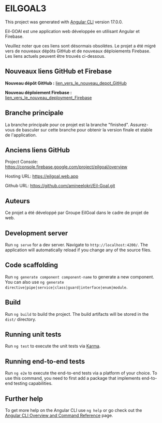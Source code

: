 # EILGOAL3

This project was generated with [Angular CLI](https://github.com/angular/angular-cli) version 17.0.0.

Eil-GOAl est une application web développée en utilisant Angular et Firebase.

Veuillez noter que ces liens sont désormais obsolètes. Le projet a été migré vers de nouveaux dépôts GitHub et de nouveaux déploiements Firebase. Les liens actuels peuvent être trouvés ci-dessous.

## Nouveaux liens GitHub et Firebase

**Nouveau dépôt GitHub :** [lien_vers_le_nouveau_depot_GitHub](https://github.com/mohamedbougra/eilgoal-new)

**Nouveau déploiement Firebase :** [lien_vers_le_nouveau_deployment_Firebase](https://eil-goal-new.web.app/)

## Branche principale

La branche principale pour ce projet est la branche "finished". Assurez-vous de basculer sur cette branche pour obtenir la version finale et stable de l'application.

## Anciens liens GitHub ##
Project Console: https://console.firebase.google.com/project/eilgoal/overview

Hosting URL: https://eilgoal.web.app

Github URL: https://github.com/amineelokri/Eil-Goal.git

## Auteurs

Ce projet a été développé par Groupe EilGoal dans le cadre de projet de web.


## Development server

Run `ng serve` for a dev server. Navigate to `http://localhost:4200/`. The application will automatically reload if you change any of the source files.

## Code scaffolding

Run `ng generate component component-name` to generate a new component. You can also use `ng generate directive|pipe|service|class|guard|interface|enum|module`.

## Build

Run `ng build` to build the project. The build artifacts will be stored in the `dist/` directory.

## Running unit tests

Run `ng test` to execute the unit tests via [Karma](https://karma-runner.github.io).

## Running end-to-end tests

Run `ng e2e` to execute the end-to-end tests via a platform of your choice. To use this command, you need to first add a package that implements end-to-end testing capabilities.

## Further help

To get more help on the Angular CLI use `ng help` or go check out the [Angular CLI Overview and Command Reference](https://angular.io/cli) page.
